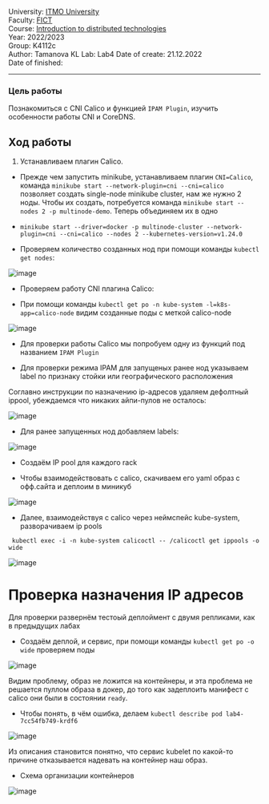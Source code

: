 University: [ITMO University](https://itmo.ru/ru/)  
Faculty: [FICT](https://fict.itmo.ru)  
Course: [Introduction to distributed technologies](https://github.com/itmo-ict-faculty/introduction-to-distributed-technologies)  
Year: 2022/2023  
Group: K4112c  
Author: Tamanova KL
Lab: Lab4
Date of create: 21.12.2022  
Date of finished: 

---

### Цель работы

Познакомиться с CNI Calico и функцией `IPAM Plugin`, изучить особенности работы CNI и CoreDNS.

## Ход работы
1. Устанавливаем плагин Calico.
- Прежде чем запустить minikube, устанавливаем плагин `CNI=Calico`, команда `minikube start --network-plugin=cni --cni=calico` позволяет создать single-node minikube cluster, нам же нужно 2 ноды. Чтобы их создать, потребуется команда `minikube start --nodes 2 -p multinode-demo`. Теперь объединяем их в одно

- `minikube start --driver=docker -p multinode-cluster --network-plugin=cni --cni=calico --nodes 2 --kubernetes-version=v1.24.0`

- Проверяем количество созданных нод при помощи команды `kubectl get nodes`:

![image](https://user-images.githubusercontent.com/107037214/209953679-a966fc93-0947-430f-97c1-dc5633a48564.png)

- Проверяем работу CNI плагина Calico:

- При помощи команды `kubectl get po -n kube-system -l=k8s-app=calico-node` видим созданные поды с меткой calico-node

![image](https://user-images.githubusercontent.com/107037214/209953820-6d1825f9-87cf-4829-803e-4a6df2acc119.png)
 
- Для проверки работы Calico мы попробуем одну из функций под названием `IPAM Plugin`

- Для проверки режима IPAM для запущеных ранее нод указываем label по признаку стойки или географического расположения
 
 Соглавно инструкции по назначению ip-адресов удаляем дефолтный ippool, убеждаемся что никаких айпи-пулов не осталось:
 
![image](https://user-images.githubusercontent.com/107037214/209961700-09ad34ee-a79c-4bbc-80e0-66f5bd78659c.png)

- Для ранее запущенных нод добавляем labels:

![image](https://user-images.githubusercontent.com/107037214/209959201-12528243-bbde-4fbd-a0e4-c07a9c28365c.png)

- Создаём IP pool для каждого rack

- Чтобы взаимодействовать с calico, скачиваем его yaml образ с офф.сайта и деплоим в миникуб

![image](https://user-images.githubusercontent.com/107037214/209959885-0091fb3f-7fad-4353-bf76-f1a15d4e9d46.png)

- Далее, взаимодействуя с calico через неймспейс kube-system, разворачиваем ip pools

``` kubectl exec -i -n kube-system calicoctl -- /calicoctl get ippools -o wide```

![image](https://user-images.githubusercontent.com/107037214/209960573-35a185bb-058d-4091-adc5-912d72c43657.png)

# Проверка назначения IP адресов

Для проверки развернём тестоый деплоймент с двумя репликами, как в предыдущих лабах

- Создаём деплой, и сервис, при помощи команды `kubectl get po -o wide` проверяем поды

![image](https://user-images.githubusercontent.com/107037214/209961312-68d9596e-57e9-4b63-8954-2721045f9425.png)

Видим проблему, образ не ложится на контейнеры, и эта проблема не решается пуллом образа в докер, до того как задеплоить манифест с calico они были в состоянии `ready`.

- Чтобы понять, в чём ошибка, делаем `kubectl describe pod lab4-7cc54fb749-krdf6`

![image](https://user-images.githubusercontent.com/107037214/209961403-42abff08-4649-4b81-9333-0bddfe14515a.png)


Из описания становится понятно, что сервис kubelet по какой-то причине отказывается надевать на контейнер наш образ.

- Схема организации контейнеров

![image](https://user-images.githubusercontent.com/107037214/209482965-4612f4ac-2d20-49ea-9201-e393d5cc1d20.png)
